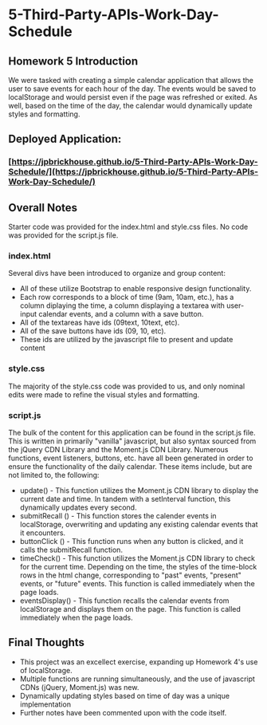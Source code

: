 # 5-Third-Party-APIs-Work-Day-Schedule

## Homework 5 Introduction
We were tasked with creating a simple calendar application that allows the user to save events for each hour of the day. The events would be saved to localStorage and would persist even if the page was refreshed or exited. As well, based on the time of the day, the calendar would dynamically update styles and formatting.

## Deployed Application:
### [https://jpbrickhouse.github.io/5-Third-Party-APIs-Work-Day-Schedule/](https://jpbrickhouse.github.io/5-Third-Party-APIs-Work-Day-Schedule/)

## Overall Notes

Starter code was provided for the index.html and style.css files. No code was provided for the script.js file.

### index.html
Several divs have been introduced to organize and group content:
- All of these utilize Bootstrap to enable responsive design functionality.
- Each row corresponds to a block of time (9am, 10am, etc.), has a column diplaying the time, a column displaying a textarea with user-input calendar events, and a column with a save button.
- All of the textareas have ids (09text, 10text, etc).
- All of the save buttons have ids (09, 10, etc).
- These ids are utilized by the javascript file to present and update content

### style.css
The majority of the style.css code was provided to us, and only nominal edits were made to refine the visual styles and formatting.

### script.js
The bulk of the content for this application can be found in the script.js file. This is written in primarily "vanilla" javascript, but also syntax sourced from the jQuery CDN Library and the Moment.js CDN Library. Numerous functions, event listeners, buttons, etc. have all been generated in order to ensure the functionality of the daily calendar. These items include, but are not limited to, the following:
- update() - This function utilizes the Moment.js CDN library to display the current date and time. In tandem with a setInterval function, this dynamically updates every second.
- submitRecall () - This function stores the calender events in localStorage, overwriting and updating any existing calendar events that it encounters.
- buttonClick () - This function runs when any button is clicked, and it calls the submitRecall function.
- timeCheck() - This function utilizes the Moment.js CDN library to check for the current time. Depending on the time, the styles of the time-block rows in the html change, corresponding to "past" events, "present" events, or "future" events. This function is called immediately when the page loads.
- eventsDisplay() - This function recalls the calendar events from localStorage and displays them on the page. This function is called immediately when the page loads.

## Final Thoughts
- This project was an excellect exercise, expanding up Homework 4's use of localStorage.
- Multiple functions are running simultaneously, and the use of javascript CDNs (jQuery, Moment.js) was new.
- Dynamically updating styles based on time of day was a unique implementation
- Further notes have been commented upon with the code itself.

